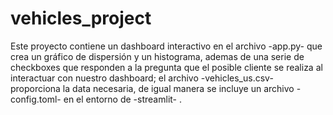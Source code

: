 # vehicles_project
Este proyecto contiene un dashboard interactivo en el archivo -app.py- que crea un gráfico de dispersión y un histograma, ademas de una serie de checkboxes que responden a la pregunta que el posible cliente se realiza al interactuar con nuestro dashboard; el archivo -vehicles_us.csv- proporciona la data necesaria, de igual manera se incluye un archivo -config.toml- en el entorno de -streamlit- .